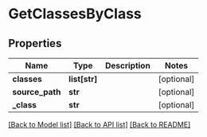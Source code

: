 # GetClassesByClass

## Properties
Name | Type | Description | Notes
------------ | ------------- | ------------- | -------------
**classes** | **list[str]** |  | [optional] 
**source_path** | **str** |  | [optional] 
**_class** | **str** |  | [optional] 

[[Back to Model list]](../README.md#documentation-for-models) [[Back to API list]](../README.md#documentation-for-api-endpoints) [[Back to README]](../README.md)



